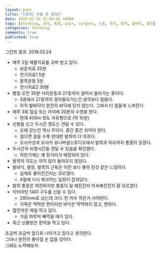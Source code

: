 ```yaml
---
layout: post
title: "[생각] 수술 후 경과1"
date: 2018-03-24 22:04:01 +0900
tags: [thinking, 생각, 통증, pain, surgery, 수술, 경과, 발목, 발바닥, 혈전]
categories: thinking
comments: true
published: true
---
```

그간의 경과. 2018.03.24

* 매주 2일 재활치료를 꼬박 받고 있다.
  * 보온치료 20분
  * 전기치료1 5분
  * 발목운동 5분
  * 전기치료2 30분 
* 평일 오전 30분 다리운동과 27층까지 걸어서 올라가는 중이다.
  * 3층에서 27층까지 걸어올라가는건 생각보다 힘들다.
  * 아직 발바닥이 완전히 바닥에 닫지 않는다. 그래서 더 힘들게 느껴진다.
* 매주 3회 점심 또는 저녁에 20분의 수영을 한다.
  * 현재 400m 정도 자유형으로 (약 10분) 
* 신발을 신고 두시간 정도는 견딜 수 있다.
  * 오래 걷는건 역시 무리다. 중간 중간 쉬어야 한다.
  * 걸으면 걸을 수록 반대편 발목이 더 아프다.
  * 오사카성과 오사카 유니버셜스튜디오에서 발목과 허리까지 통증이 있었다.
* 두시간의 비행시간을 견딜 수 있음을 확인했다.
  * 하반기에는 꽤 장거리가 예정되어 있다.
* 발목의 각도는 아직 많이 돌아오지 않았다. 
* 발바닥, 발등, 발목의 근육은 이전 보다 좋아 진것 같은 느낌이다.
  * 실제로 좋아진건지는 모르겠다.
  * 4월에 다시 체크하는 일정이 잡혀있다.
* 발의 통증은 여전하지만 통증이 덜 해진건지 익숙해진건지 잘 모르겠다.
* 닥터마틴 1461 구두를 신을 수 있다.
  * 280mm로 샀는데 크다. 한 치수 작은거 사야한다.
  * 가죽은 딱딱한 편이지만 바닥은 딱딱하지 않고, 편하다. 
* 혈전약은 매일 먹고 있다. 
  * 가끔 하루씩 빼먹을 때가 있다.
* 최근 선물받은 한약을 먹고 있다. 

조금씩 조금씩 앞으로 나아가고 있다고 생각한다.  
그러나 완전히 좋아질 순 없을 것이다.  
그래도 노력해보자.